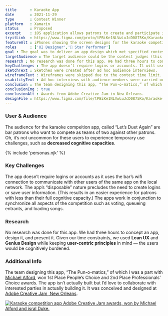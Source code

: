```yaml
---
title      : Karaoke App
date       : 2021-11-29
type       : Contest Winner
platform   : Xamarin
status     : Proposed
excerpt    : iOS application allows patrons to create and participate in ad hoc karaoke competitions.
tryitLink  : https://www.figma.com/proto/tPBiKe1NLVwLuJcD0875Ko/Karaoke-Competition?page-id=0%3A1&node-id=1%3A2&viewport=241%2C48%2C0.25&scaling=scale-down&starting-point-node-id=1%3A2
featureAlt : iPhones showing the screen designs for the karaoke competiton app.
roles      : ['UI Designer','🌟 Star Performer']
goal : The goal was to deliver an app design which met specified contest theme criteria in three hours.
targetAudience : The target audience could be the contest judges (this was for a contest) or the imaginary users. Let’s make it for the imaginary users. They’ll be somewhat cognitively burdened though, so this has to be simple.
research : No research was done for this app. We had three hours to concept an app, design it, and present it. Given our time constraints, we used Lean UX and Genius Design while keeping user-centric principles in mind.
keyChallenges : The app doesn’t require logins or accounts. It will use local device wifi and bluetooth connection to communicate with other users of the same app. The app’s “disposable” nature precludes the need to create logins or save user information.
sketchText : Sketches were created after ad hoc audience interviews.
wireframeText : Wireframes were skipped due to the contest time limit.
usabilityText : Ad hoc interviews with audience members were carried out to determine potential problems users might encounter in a real life situation.
conclusion : The team designing this app, “The Pun-o-matics,” of which I was a part with Michael Alford, won 1st Place People’s Choice and 2nd Place Professionals’ Choice awards. The app isn’t actually built but I’d love to collaborate with interested parties in actually building it. It was conceived and designed at Adobe Creative Jam, New Orleans.
conclusionImg : true
conclusionAlt : Awards from Adobe Creative Jam in New Orleans.
designFile : https://www.figma.com/file/tPBiKe1NLVwLuJcD0875Ko/Karaoke-Competition?node-id=0%3A1
---
```


### User & Audience

The audience for the karaoke compeition app, called “Let’s Duet Again” are bar patrons who want to compete as teams of two against other patrons. Oh, it’s not uncommon for these users to experience temporary use challenges, such as **decreased cognitive capacities**.

{% include 'personas.njk' %}

### Key Challenges

The app doesn’t require logins or accounts as it uses the bar’s wifi connection to communicate with other users of the same app on the local network. The app’s “disposable” nature precludes the need to create logins or save user information. (This results in an easier experience for patrons with less than their full cognitive capacity.) The apps work in conjunction to synchronize all aspects of the competition such as voting, queueing entrants, and loading songs.

### Research

No research was done for this app. We had three hours to concept an app, design it, and present it. Given our time constraints, we used **Lean UX** and **Genius Design** while keeping **user-centric principles** in mind — the users would be cognitively burdened.

### Additional Info

The team designing this app, “The Pun-o-matics,” of which I was a part with [Michael Alford](https://www.michaelalford.com/), won 1st Place People’s Choice and 2nd Place Professionals’ Choice awards. The app isn’t actually built but I’d love to collaborate with interested parties in actually building it. It was conceived and designed at [Adobe Creative Jam, New Orleans](https://www.behance.net/gallery/66242371/New-Orleans-Creative-Jam-2018).

<a data-fslightbox href="/images/projects/karaoke-competition-app/awards.jpg">
    <img alt="Karaoke competition app Adobe Creative Jam awards, won by Michael Alford and isral Duke." src="/images/projects/karaoke-competition-app/awards.jpg" class="img-fluid">
</a>
